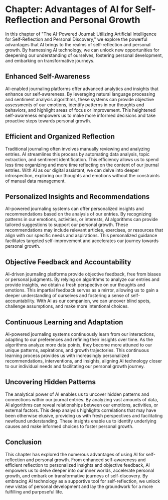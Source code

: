 Chapter: Advantages of AI for Self-Reflection and Personal Growth
=================================================================

In this chapter of "The AI-Powered Journal: Utilizing Artificial Intelligence for Self-Reflection and Personal Discovery," we explore the powerful advantages that AI brings to the realms of self-reflection and personal growth. By harnessing AI technology, we can unlock new opportunities for deepening our understanding of ourselves, fostering personal development, and embarking on transformative journeys.

Enhanced Self-Awareness
-----------------------

AI-enabled journaling platforms offer advanced analytics and insights that enhance our self-awareness. By leveraging natural language processing and sentiment analysis algorithms, these systems can provide objective assessments of our emotions, identify patterns in our thoughts and behaviors, and highlight areas of focus or improvement. This heightened self-awareness empowers us to make more informed decisions and take proactive steps towards personal growth.

Efficient and Organized Reflection
----------------------------------

Traditional journaling often involves manually reviewing and analyzing entries. AI streamlines this process by automating data analysis, topic extraction, and sentiment identification. This efficiency allows us to spend less time organizing and more time reflecting on the content of our journal entries. With AI as our digital assistant, we can delve into deeper introspection, exploring our thoughts and emotions without the constraints of manual data management.

Personalized Insights and Recommendations
-----------------------------------------

AI-powered journaling systems can offer personalized insights and recommendations based on the analysis of our entries. By recognizing patterns in our emotions, activities, or interests, AI algorithms can provide tailored suggestions to support our personal growth. These recommendations may include relevant articles, exercises, or resources that align with our specific needs and aspirations. This personalized guidance facilitates targeted self-improvement and accelerates our journey towards personal growth.

Objective Feedback and Accountability
-------------------------------------

AI-driven journaling platforms provide objective feedback, free from biases or personal judgments. By relying on algorithms to analyze our entries and provide insights, we obtain a fresh perspective on our thoughts and emotions. This impartial feedback serves as a mirror, allowing us to gain a deeper understanding of ourselves and fostering a sense of self-accountability. With AI as our companion, we can uncover blind spots, challenge assumptions, and make more intentional choices.

Continuous Learning and Adaptation
----------------------------------

AI-powered journaling systems continuously learn from our interactions, adapting to our preferences and refining their insights over time. As the algorithms analyze more data points, they become more attuned to our unique patterns, aspirations, and growth trajectories. This continuous learning process provides us with increasingly personalized recommendations, interventions, and insights, aligning AI technology closer to our individual needs and facilitating our personal growth journey.

Uncovering Hidden Patterns
--------------------------

The analytical power of AI enables us to uncover hidden patterns and connections within our journal entries. By analyzing vast amounts of data, AI algorithms can reveal relationships between our emotions, activities, or external factors. This deep analysis highlights correlations that may have been otherwise elusive, providing us with fresh perspectives and facilitating newfound understanding. These insights enable us to identify underlying causes and make informed choices to foster personal growth.

Conclusion
----------

This chapter has explored the numerous advantages of using AI for self-reflection and personal growth. From enhanced self-awareness and efficient reflection to personalized insights and objective feedback, AI empowers us to delve deeper into our inner worlds, accelerate personal growth, and embark on transformative journeys of self-discovery. By embracing AI technology as a supportive tool for self-reflection, we unlock new vistas of personal development and lay the groundwork for a more fulfilling and purposeful life.
